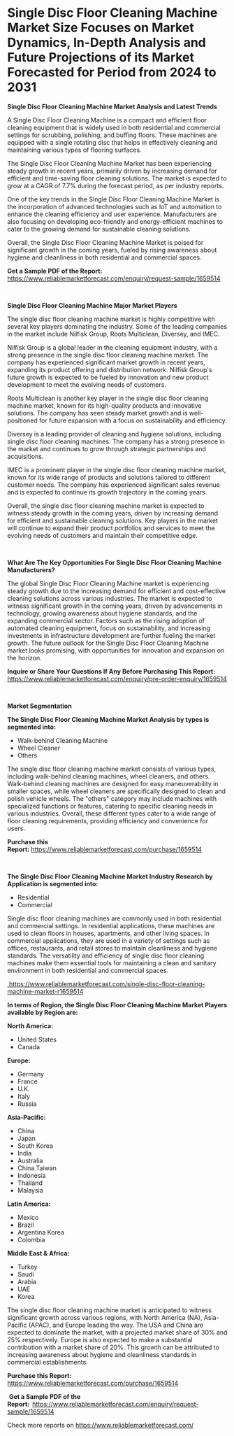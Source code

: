 <p><h1>Single Disc Floor Cleaning Machine Market Size Focuses on Market Dynamics, In-Depth Analysis and Future Projections of its Market Forecasted for Period from 2024 to 2031</h1></p><p><strong>Single Disc Floor Cleaning Machine Market Analysis and Latest Trends</strong></p>
<p><p>A Single Disc Floor Cleaning Machine is a compact and efficient floor cleaning equipment that is widely used in both residential and commercial settings for scrubbing, polishing, and buffing floors. These machines are equipped with a single rotating disc that helps in effectively cleaning and maintaining various types of flooring surfaces.</p><p>The Single Disc Floor Cleaning Machine Market has been experiencing steady growth in recent years, primarily driven by increasing demand for efficient and time-saving floor cleaning solutions. The market is expected to grow at a CAGR of 7.7% during the forecast period, as per industry reports.</p><p>One of the key trends in the Single Disc Floor Cleaning Machine Market is the incorporation of advanced technologies such as IoT and automation to enhance the cleaning efficiency and user experience. Manufacturers are also focusing on developing eco-friendly and energy-efficient machines to cater to the growing demand for sustainable cleaning solutions.</p><p>Overall, the Single Disc Floor Cleaning Machine Market is poised for significant growth in the coming years, fueled by rising awareness about hygiene and cleanliness in both residential and commercial spaces.</p></p>
<p><strong>Get a Sample PDF of the Report:&nbsp;</strong> <a href="https://www.reliablemarketforecast.com/enquiry/request-sample/1659514">https://www.reliablemarketforecast.com/enquiry/request-sample/1659514</a></p>
<p>&nbsp;</p>
<p><strong>Single Disc Floor Cleaning Machine Major Market Players</strong></p>
<p><p>The single disc floor cleaning machine market is highly competitive with several key players dominating the industry. Some of the leading companies in the market include Nilfisk Group, Roots Multiclean, Diversey, and IMEC.</p><p>Nilfisk Group is a global leader in the cleaning equipment industry, with a strong presence in the single disc floor cleaning machine market. The company has experienced significant market growth in recent years, expanding its product offering and distribution network. Nilfisk Group's future growth is expected to be fueled by innovation and new product development to meet the evolving needs of customers.</p><p>Roots Multiclean is another key player in the single disc floor cleaning machine market, known for its high-quality products and innovative solutions. The company has seen steady market growth and is well-positioned for future expansion with a focus on sustainability and efficiency.</p><p>Diversey is a leading provider of cleaning and hygiene solutions, including single disc floor cleaning machines. The company has a strong presence in the market and continues to grow through strategic partnerships and acquisitions.</p><p>IMEC is a prominent player in the single disc floor cleaning machine market, known for its wide range of products and solutions tailored to different customer needs. The company has experienced significant sales revenue and is expected to continue its growth trajectory in the coming years.</p><p>Overall, the single disc floor cleaning machine market is expected to witness steady growth in the coming years, driven by increasing demand for efficient and sustainable cleaning solutions. Key players in the market will continue to expand their product portfolios and services to meet the evolving needs of customers and maintain their competitive edge.</p></p>
<p>&nbsp;</p>
<p><strong>What Are The Key Opportunities For Single Disc Floor Cleaning Machine Manufacturers?</strong></p>
<p><p>The global Single Disc Floor Cleaning Machine market is experiencing steady growth due to the increasing demand for efficient and cost-effective cleaning solutions across various industries. The market is expected to witness significant growth in the coming years, driven by advancements in technology, growing awareness about hygiene standards, and the expanding commercial sector. Factors such as the rising adoption of automated cleaning equipment, focus on sustainability, and increasing investments in infrastructure development are further fueling the market growth. The future outlook for the Single Disc Floor Cleaning Machine market looks promising, with opportunities for innovation and expansion on the horizon.</p></p>
<p><strong>Inquire or Share Your Questions If Any Before Purchasing This Report:</strong> <a href="https://www.reliablemarketforecast.com/enquiry/pre-order-enquiry/1659514">https://www.reliablemarketforecast.com/enquiry/pre-order-enquiry/1659514</a></p>
<p>&nbsp;</p>
<p><strong>Market Segmentation</strong></p>
<p><strong>The Single Disc Floor Cleaning Machine Market Analysis by types is segmented into:</strong></p>
<p><ul><li>Walk-behind Cleaning Machine</li><li>Wheel Cleaner</li><li>Others</li></ul></p>
<p><p>The single disc floor cleaning machine market consists of various types, including walk-behind cleaning machines, wheel cleaners, and others. Walk-behind cleaning machines are designed for easy maneuverability in smaller spaces, while wheel cleaners are specifically designed to clean and polish vehicle wheels. The "others" category may include machines with specialized functions or features, catering to specific cleaning needs in various industries. Overall, these different types cater to a wide range of floor cleaning requirements, providing efficiency and convenience for users.</p></p>
<p><strong>Purchase this Report:&nbsp;</strong><a href="https://www.reliablemarketforecast.com/purchase/1659514">https://www.reliablemarketforecast.com/purchase/1659514</a></p>
<p>&nbsp;</p>
<p><strong>The Single Disc Floor Cleaning Machine Market Industry Research by Application is segmented into:</strong></p>
<p><ul><li>Residential</li><li>Commercial</li></ul></p>
<p><p>Single disc floor cleaning machines are commonly used in both residential and commercial settings. In residential applications, these machines are used to clean floors in houses, apartments, and other living spaces. In commercial applications, they are used in a variety of settings such as offices, restaurants, and retail stores to maintain cleanliness and hygiene standards. The versatility and efficiency of single disc floor cleaning machines make them essential tools for maintaining a clean and sanitary environment in both residential and commercial spaces.</p></p>
<p><a href="https://www.reliablemarketforecast.com/single-disc-floor-cleaning-machine-market-r1659514">&nbsp;https://www.reliablemarketforecast.com/single-disc-floor-cleaning-machine-market-r1659514</a></p>
<p><strong>In terms of Region, the Single Disc Floor Cleaning Machine Market Players available by Region are:</strong></p>
<p>
    <p> <strong> North America: </strong>
        <ul>
            <li>United States</li>
            <li>Canada</li>
        </ul>
        </p> 
    <p> <strong> Europe: </strong>
        <ul>
            <li>Germany</li>
            <li>France</li>
            <li>U.K.</li>
            <li>Italy</li>
            <li>Russia</li>
        </ul>
        </p> 
    <p> <strong> Asia-Pacific: </strong>
        <ul>
            <li>China</li>
            <li>Japan</li>
            <li>South Korea</li>
            <li>India</li>
            <li>Australia</li>
            <li>China Taiwan</li>
            <li>Indonesia</li>
            <li>Thailand</li>
            <li>Malaysia</li>
        </ul>
        </p> 
    <p> <strong> Latin America: </strong>
        <ul>
            <li>Mexico</li>
            <li>Brazil</li>
            <li>Argentina Korea</li>
            <li>Colombia</li>
        </ul>
        </p> 
    <p> <strong> Middle East & Africa: </strong>
        <ul>
            <li>Turkey</li>
            <li>Saudi</li>
            <li>Arabia</li>
            <li>UAE</li>
            <li>Korea</li>
        </ul>
    </p>
    </p>
<p><p>The single disc floor cleaning machine market is anticipated to witness significant growth across various regions, with North America (NA), Asia-Pacific (APAC), and Europe leading the way. The USA and China are expected to dominate the market, with a projected market share of 30% and 25% respectively. Europe is also expected to make a substantial contribution with a market share of 20%. This growth can be attributed to increasing awareness about hygiene and cleanliness standards in commercial establishments.</p></p>
<p><strong>Purchase this Report: </strong><a href="https://www.reliablemarketforecast.com/purchase/1659514">https://www.reliablemarketforecast.com/purchase/1659514</a></p>
<p>&nbsp;<strong>Get a Sample PDF of the Report:&nbsp;&nbsp;</strong><a href="https://www.reliablemarketforecast.com/enquiry/request-sample/1659514">https://www.reliablemarketforecast.com/enquiry/request-sample/1659514</a></p>
<p><strong></strong></p>
<p>Check more reports on <a href="https://www.reliablemarketforecast.com/">https://www.reliablemarketforecast.com/</a></p>
